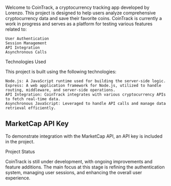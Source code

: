 Welcome to CoinTrack, a cryptocurrency tracking app developed by Lorenzo. This project is designed to help users analyze comprehensive cryptocurrency data and save their favorite coins. CoinTrack is currently a work in progress and serves as a platform for testing various features related to:

    User Authentication
    Session Management
    API Integration
    Asynchronous Calls

Technologies Used

This project is built using the following technologies:

    Node.js: A JavaScript runtime used for building the server-side logic.
    Express: A web application framework for Node.js, utilized to handle routing, middleware, and server-side operations.
    API Integration: CoinTrack integrates with various cryptocurrency APIs to fetch real-time data.
    Asynchronous JavaScript: Leveraged to handle API calls and manage data retrieval efficiently.
    
## MarketCap API Key

To demonstrate integration with the MarketCap API, an API key is included in the project. 

Project Status

CoinTrack is still under development, with ongoing improvements and feature additions. The main focus at this stage is refining the authentication system, managing user sessions, and enhancing the overall user experience.
